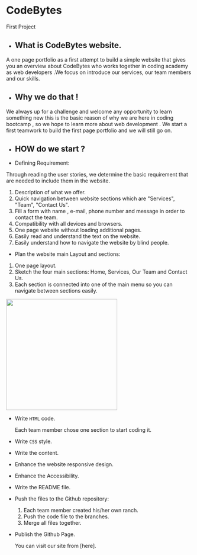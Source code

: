 # CodeBytes
First Project

  * ## What is CodeBytes website.

  A one page portfolio as a first attempt to build a simple website that gives you an overview about CodeBytes who works together in coding academy as web developers .We focus on introduce our services, our team members and our skills.

  * ## Why we do that !
  We always up for a challenge and welcome any opportunity to learn something new this is the basic reason of why we are here in coding bootcamp , so we hope to learn more about web development .
  We start a first teamwork to build the first page portfolio and we will still go on.

  * ## HOW do we start ?
  * Defining Requirement:

  Through reading the user stories, we determine the basic requirement that are needed to include them in the website.
1. Description of what we offer.
2. Quick navigation between website sections which are "Services", "Team", "Contact Us".
3. Fill a form with name , e-mail, phone number and message in order to contact the team.
4. Compatibility with all devices and browsers.
5. One page website without loading additional pages.
6. Easily read and understand the text on the website.
7. Easily understand how to navigate the website by blind people.

  * Plan the website main Layout and sections:
1. One page layout.
2. Sketch the four main sections: Home, Services, Our Team and Contact Us.
3. Each section is connected into one of the main menu so you can navigate between sections easily.

<img src ="https://img2.brain3.photobox.com/102579955a0fff96dd06dbd7c6b66718efb2ba0608b912544dbf55deb191c976d731a248.jpg" width="300" height="300">

 * Write `HTML` code.

      Each team member chose one section to start coding it.

* Write `CSS` style.

* Write the content.

* Enhance the website responsive design.

* Enhance the Accessibility.

* Write the README file.

* Push the files to the Github repository:
    1. Each team member created his/her own ranch.
    2. Push the code file to the branches.
    3. Merge all files together.

* Publish the Github Page.



  You can visit our site from  [here].
